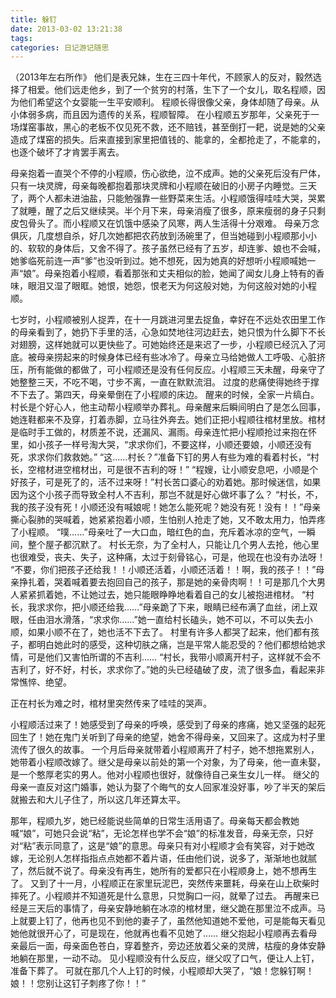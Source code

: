 ```yaml
---
title: 躲钉
date: 2013-03-02 13:21:38
tags:
categories: 日记游记随思
---
```

（2013年左右所作》
他们是表兄妹，生在三四十年代，不顾家人的反对，毅然选择了相爱。他们远走他乡，到了一个贫穷的村落，生下了一个女儿，取名程顺，因为他们希望这个女婴能一生平安顺利。
程顺长得很像父亲，身体却随了母亲。从小体弱多病，而且因为遗传的关系，程顺智障。
在小程顺五岁那年，父亲死于一场煤窑事故，黑心的老板不仅见死不救，还不赔钱，甚至倒打一耙，说是她的父亲造成了煤窑的损失。后来直接到家里把值钱的、能拿的，全都抢走了，不能拿的，也逐个破坏了才肯罢手离去。

母亲抱着一直哭个不停的小程顺，伤心欲绝，泣不成声。她的父亲死后没有尸体，只有一块灵牌，母亲每晚都抱着那块灵牌和小程顺在破旧的小房子内睡觉。三天了，两个人都未进油盐，只能勉强靠一些野菜来生活。小程顺饿得哇哇大哭，哭累了就睡，醒了之后又继续哭。半个月下来，母亲消瘦了很多，原来瘦弱的身子只剩皮包骨头了。而小程顺又在饥饿中感染了风寒，两人生活得十分艰难。
母亲万念俱灰，几度想自杀，好几次她都把农药放到汤碗里了，但当她碰到小程顺那小小的、软软的身体后，又舍不得了。孩子虽然已经有了五岁，却连爹、娘也不会喊，她爹临死前连一声“爹”也没听到过。她不想死，因为她真的好想听小程顺喊她一声“娘”。母亲抱着小程顺，看着那张和丈夫相似的脸，她闻了闻女儿身上特有的香味，眼泪又湿了眼眶。她恨，她怨，恨老天为何这般对她，为何这般对她的小程顺。

七岁时，小程顺被别人捉弄，在十一月跳进河里去捉鱼，幸好在不远处农田里工作的母亲看到了，她扔下手里的活，心急如焚地往河边赶去，她只恨为什么脚下不长对翅膀，这样她就可以更快些了。可她始终还是来迟了一步，小程顺已经沉入了河底。被母亲捞起来的时候身体已经有些冰冷了。母亲立马给她做人工呼吸、心脏挤压，所有能做的都做了，可小程顺还是没有任何反应。小程顺三天未醒，母亲守了她整整三天，不吃不喝，寸步不离，一直在默默流泪。
过度的悲痛使得她终于撑不下去了。第四天，母亲晕倒在了小程顺的床边。
醒来的时候，全家一片缟白。村长是个好心人，他主动帮小程顺举办葬礼。母亲醒来后瞬间明白了是怎么回事，她连鞋都来不及穿，打着赤脚，立马往外奔去。她们正把小程顺往棺材里放。棺材是临时手工做的，材质差不说，还漏风、漏雨。母亲连忙把小程顺抢过来抱在怀里，如小孩子一样号淘大哭，“求求你们，不要这样，小顺还要娘，小顺还没有死，求求你们救救她。”
“这……村长？”准备下钉的男人有些为难的看着村长，“村长，空棺材进空棺材出，可是很不吉利的呀！”
“程嫂，让小顺安息吧，小顺是个好孩子，可是死了的，活不过来呀！”村长苦口婆心的劝着她。那时候迷信，如果因为这个小孩子而导致全村人不吉利，那岂不就是好心做坏事了么？
“村长，不，我的孩子没有死！小顺还没有喊娘呢！她怎么能死呢？她没有死！没有！！”母亲撕心裂肺的哭喊着，她紧紧抱着小顺，生怕别人抢走了她，又不敢太用力，怕弄疼了小程顺。
“噗……”母亲吐了一大口血，暗红色的血，充斥着冰凉的空气，一瞬间，整个屋子都沉默了。
村长无奈，为了全村人，只能让几个男人去抢，他心里也很难受，丧夫、失子，这种痛，太过于刻骨铭心，可是，他现在也没有办法呀！
“不要，你们把孩子还给我！！小顺还活着，小顺还活着！！啊，我的孩子！！”母亲挣扎着，哭着喊着要去抱回自己的孩子，那是她的亲骨肉啊！！可是那几个大男人紧紧抓着她，不让她过去，她只能眼睁睁地看着自己的女儿被抱进棺材。
“村长，我求求你，把小顺还给我……”母亲跪了下来，眼睛已经布满了血丝，闭上双眼，任由泪水滑落，“求求你……”她一直给村长磕头，她不可以，不可以失去小顺，如果小顺不在了，她也活不下去了。
村里有许多人都哭了起来，他们都有孩子，都明白她此时的感受，这种切肤之痛，岂是平常人能忍受的？他们都想给她求情，可是他们又害怕所谓的不吉利……
“村长，我带小顺离开村子，这样就不会不吉利了，好不好，村长，求求你了。”她的头已经磕破了皮，流了很多血，看起来非常憔悴、绝望。

正在村长为难之时，棺材里突然传来了哇哇的哭声。

小程顺活过来了！她感受到了母亲的呼唤，感受到了母亲的疼痛，她又坚强的起死回生了！她在鬼门关听到了母亲的绝望，她舍不得母亲，又回来了。这成为村子里流传了很久的故事。
一个月后母亲就带着小程顺离开了村子，她不想拖累别人，她带着小程顺改嫁了。继父是母亲以前处的第一个对象，为了母亲，他一直未娶，是一个憨厚老实的男人。他对小程顺也很好，就像待自己亲生女儿一样。
继父的母亲一直反对这门婚事，她认为娶了个晦气的女人回家准没好事，吵了半天的架后就搬去和大儿子住了，所以这几年还算太平。

那年，程顺九岁，她已经能说些简单的日常生活用语了。母亲每天都会教她喊“娘”，可她只会说“粘”，无论怎样也学不会“娘”的标准发音，母亲无奈，只好对“粘”表示同意了，这是“娘”的意思。母亲只有对小程顺才会有笑容，对于她改嫁，无论别人怎样指指点点她都不着片语，任由他们说，说多了，渐渐地也就腻了，然后就不说了。母亲没有再生，她所有的爱都只在小程顺身上，她不想再生了。
又到了十一月，小程顺正在家里玩泥巴，突然传来噩耗，母亲在山上砍柴时摔死了。小程顺并不知道死是什么意思，只觉胸口一闷，就晕了过去。
再醒来已经是三天后的事情了，母亲安静地躺在冰凉的棺材里，继父跪在那里泣不成声。马上就要上钉了，他再也见不到他的妻子了，虽然他知道她不爱他，可是能每天看见她他就很开心了，可是现在，他就再也看不见她了……
继父抱起小程顺再去看母亲最后一面，母亲面色苍白，穿着整齐，旁边还放着父亲的灵牌，枯瘦的身体安静地躺在那里，一动不动。
见小程顺没有什么反应，继父叹了口气，便让人上钉，准备下葬了。
可就在那几个人上钉的时候，小程顺却大哭了，“娘！您躲钉啊！娘！！您别让这钉子刺疼了你！！”

